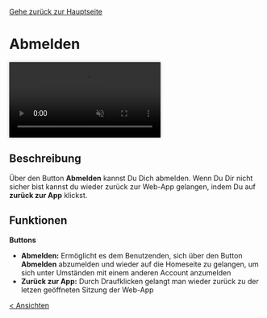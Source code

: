 [Gehe zurück zur Hauptseite](index.html)

# Abmelden

<video controls autoplay muted loop style="max-width: 100%; box-shadow: 0 0 5px rgba(0, 0, 0, 0.3);">
<source src="./videos/abmelden.mp4" type="video/mp4">
Your browser does not support the video tag.
</video>

<p></p>

## Beschreibung

Über den Button **Abmelden** kannst Du Dich abmelden. Wenn Du Dir nicht sicher bist kannst du wieder zurück zur Web-App gelangen, indem Du auf **zurück zur App** klickst.

## Funktionen

**Buttons**

- **Abmelden:** Ermöglicht es dem Benutzenden, sich über den Button **Abmelden** abzumelden und wieder auf die Homeseite zu gelangen, um sich unter Umständen mit einem anderen Account anzumelden
- **Zurück zur App:** Durch Draufklicken gelangt man wieder zurück zu der letzen geöffneten Sitzung der Web-App

<div style="text-align: left; float: left;"><a href="current_project.html">< Ansichten</a></div>
